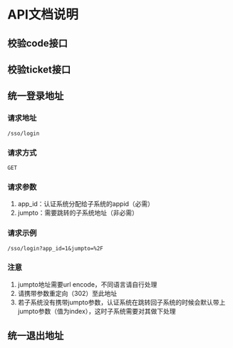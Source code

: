# API文档说明

## 校验code接口

## 校验ticket接口

## 统一登录地址

### 请求地址
```
/sso/login
```

### 请求方式
```
GET
```

### 请求参数
1. app_id：认证系统分配给子系统的appid（必需）
2. jumpto：需要跳转的子系统地址（非必需）

### 请求示例
```
/sso/login?app_id=1&jumpto=%2F
```

### 注意
1. jumpto地址需要url encode，不同语言请自行处理
2. 请携带参数重定向（302）至此地址
3. 若子系统没有携带jumpto参数，认证系统在跳转回子系统的时候会默认带上 jumpto参数（值为index），这时子系统需要对其做下处理

## 统一退出地址
